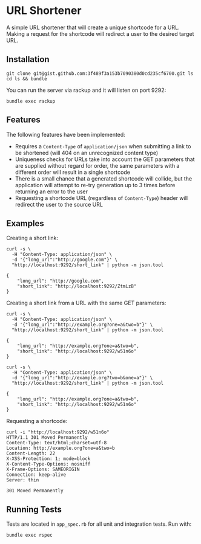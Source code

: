 # URL Shortener

A simple URL shortener that will create a unique shortcode for a URL. Making a
request for the shortcode will redirect a user to the desired target URL.

## Installation

```
git clone git@gist.github.com:3f489f3a153b7090380d0cd235cf6700.git ls
cd ls && bundle
```

You can run the server via rackup and it will listen on port 9292:

```
bundle exec rackup
```

## Features

The following features have been implemented:

* Requires a `Content-Type` of `application/json` when submitting a link to be
  shortened (will 404 on an unrecognized content type)
* Uniqueness checks for URLs take into account the GET parameters that are
  supplied without regard for order, the same parameters with a different order
  will result in a single shortcode
* There is a small chance that a generated shortcode will collide, but the
  application will attempt to re-try generation up to 3 times before returning
  an error to the user
* Requesting a shortcode URL (regardless of `Content-Type`) header will redirect
  the user to the source URL

## Examples

Creating a short link:

```
curl -s \
  -H "Content-Type: application/json" \
  -d '{"long_url":"http://google.com"}' \
  "http://localhost:9292/short_link" | python -m json.tool

{
    "long_url": "http://google.com",
    "short_link": "http://localhost:9292/ZtmLzB"
}
```

Creating a short link from a URL with the same GET parameters:

```
curl -s \
  -H "Content-Type: application/json" \
  -d '{"long_url":"http://example.org?one=a&two=b"}' \
  "http://localhost:9292/short_link" | python -m json.tool

{
    "long_url": "http://example.org?one=a&two=b",
    "short_link": "http://localhost:9292/w51n6o"
}

curl -s \
  -H "Content-Type: application/json" \
  -d '{"long_url":"http://example.org?two=b&one=a"}' \
  "http://localhost:9292/short_link" | python -m json.tool

{
    "long_url": "http://example.org?one=a&two=b",
    "short_link": "http://localhost:9292/w51n6o"
}
```

Requesting a shortcode:

```
curl -i "http://localhost:9292/w51n6o"
HTTP/1.1 301 Moved Permanently
Content-Type: text/html;charset=utf-8
Location: http://example.org?one=a&two=b
Content-Length: 22
X-XSS-Protection: 1; mode=block
X-Content-Type-Options: nosniff
X-Frame-Options: SAMEORIGIN
Connection: keep-alive
Server: thin

301 Moved Permanently
```

## Running Tests

Tests are located in `app_spec.rb` for all unit and integration tests.  Run
with:

```
bundle exec rspec
```
